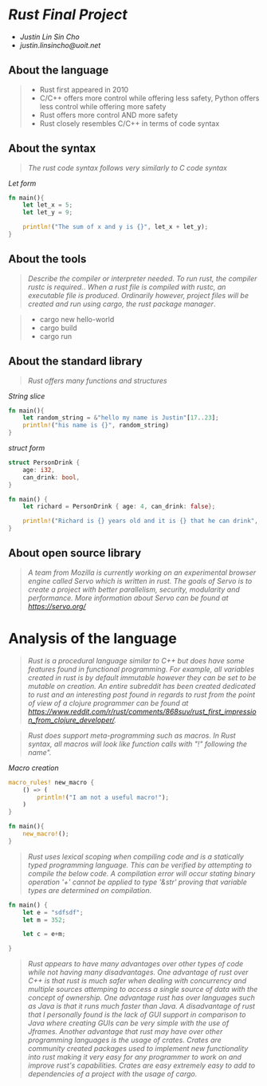 # _Rust Final Project_

- _Justin Lin Sin Cho_
- _justin.linsincho@uoit.net_

## About the language

> - Rust first appeared in 2010
> - C/C++ offers more control while offering less safety, Python offers less control while offering more safety
> - Rust offers more control AND more safety
> - Rust closely resembles C/C++ in terms of code syntax

## About the syntax

> _The rust code syntax follows very similarly to C code syntax_

*Let form*

```rust
fn main(){
	let let_x = 5;
	let let_y = 9;

	println!("The sum of x and y is {}", let_x + let_y);
}
```

## About the tools

> _Describe the compiler or interpreter needed_.
> _To run rust, the compiler rustc is required._.
> _When a rust file is compiled with rustc, an executable file is produced_.
> _Ordinarily however, project files will be created and run using cargo, the rust package manager_.

> - cargo new hello-world
> - cargo build
> - cargo run

## About the standard library

> _Rust offers many functions and structures_

*String slice*

```rust
fn main(){
	let random_string = &"hello my name is Justin"[17..23];
	println!("his name is {}", random_string)
}
```

*struct form*

```rust
struct PersonDrink {
    age: i32,
    can_drink: bool,
}

fn main() {
    let richard = PersonDrink { age: 4, can_drink: false}; 

    println!("Richard is {} years old and it is {} that he can drink", richard.age, richard.can_drink);
}
```

## About open source library

> _A team from Mozilla is currently working on an experimental browser engine called Servo which is written in rust._
> _The goals of Servo is to create a project with better parallelism, security, modularity and performance._
> _More information about Servo can be found at https://servo.org/_


# Analysis of the language

> _Rust is a procedural language similar to C++ but does have some features found in functional programming. For example, all variables created in rust is by default immutable however they can be set to be mutable on creation. An entire subreddit has been created dedicated to rust and an interesting post found in regards to rust from the point of view of a clojure programmer can be found at https://www.reddit.com/r/rust/comments/868suv/rust_first_impression_from_clojure_developer/._

> _Rust does support meta-programming such as macros. In Rust syntax, all macros will look like function calls with "!" following the name"._

*Macro creation*

```rust
macro_rules! new_macro {
	() => (
		println!("I am not a useful macro!");
	)
}

fn main(){
	new_macro!();
}
```

> _Rust uses lexical scoping when compiling code and is a statically typed programming language. This can be verified by attempting to compile the below code. A compilation error will occur stating binary operation '+' cannot be applied to type '&str' proving that variable types are determined on compilation._

```rust
fn main() {
    let e = "sdfsdf";
    let m = 352;

    let c = e+m;

}
```

> _Rust appears to have many advantages over other types of code while not having many disadvantages. One advantage of rust over C++ is that rust is much safer when dealing with concurrency and multiple sources attemping to access a single source of data with the concept of ownership. One advantage rust has over languages such as Java is that it runs much faster than Java. A disadvantage of rust that I personally found is the lack of GUI support in comparison to Java where creating GUIs can be very simple with the use of Jframes. Another advantage that rust may have over other programming languages is the usage of crates. Crates are community created packages used to implement new functionality into rust making it very easy for any programmer to work on and improve rust's capabilities. Crates are easy extremely easy to add to dependencies of a project with the usage of cargo._

